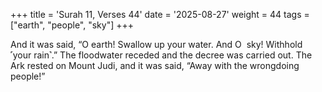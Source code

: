 +++
title = 'Surah 11, Verses 44'
date = '2025-08-27'
weight = 44
tags = ["earth", "people", "sky"]
+++

And it was said, “O earth! Swallow up your water. And O  sky! Withhold ˹your rain˺.” The floodwater receded and the decree was carried out. The Ark rested on Mount Judi, and it was said, “Away with the wrongdoing people!”